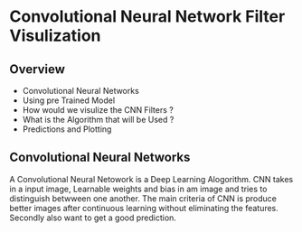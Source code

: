 # Convolutional Neural Network Filter Visulization

## Overview 
- Convolutional Neural Networks
- Using pre Trained Model
- How would we visulize the CNN Filters ?
- What is the Algorithm that will be Used ?
- Predictions and Plotting

## Convolutional Neural Networks 
A Convolutional Neural Netowork is a Deep Learning Alogorithm. CNN takes in a input image, Learnable weights and bias in am image and tries to distinguish betwween one another. 
The main criteria of CNN is produce better images after continuous learning without eliminating the features. Secondly also want to get a good prediction. 
